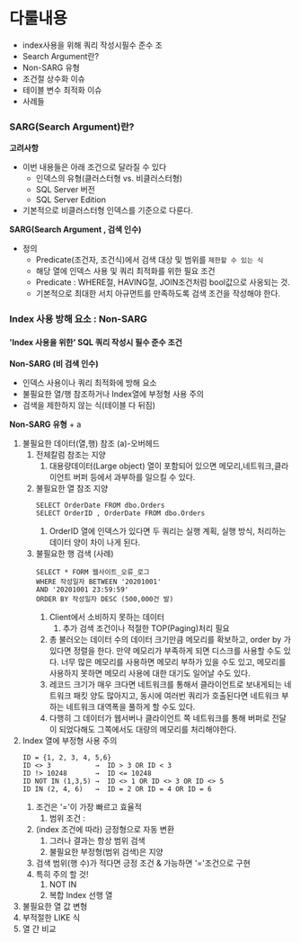 # 다룰내용
- index사용을 위해 쿼리 작성시필수 준수 조
- Search Argument란?
- Non-SARG 유형
- 조건절 상수화 이슈
- 테이블 변수 최적화 이슈
- 사례들

### SARG(Search Argument)란?
**고려사항**
- 이번 내용들은 아래 조건으로 달라질 수 있다
	- 인덱스의 유형(클러스터형 vs. 비클러스터형)
	- SQL Server 버전
	- SQL Server Edition
- 기본적으로 비클러스터형 인덱스를 기준으로 다룬다.


**SARG(Search Argument , 검색 인수)**
- 정의
	- Predicate(조건자, 조건식)에서 검색 대상 및 범위를 `제한할 수 있는 식`
	- 해당 열에 인덱스 사용 및 쿼리 최적화를 위한 필요 조건
	- Predicate  : WHERE절, HAVING절, JOIN조건처럼 bool값으로 사옹되는 것.
	- 기본적으로 최대한 서치 아규먼트를 만족하도록 검색 조건을 작성해야 한다.


### Index 사용 방해 요소 : Non-SARG 
#### 'Index 사용을 위한' SQL 쿼리 작성시 필수 준수 조건
**Non-SARG (비 검색 인수)**
- 인덱스 사용이나 쿼리 최적화에 방해 요소
- 불필요한 열/행 참조하거나 Index열에 부정형 사용 주의
- 검색을 제한하지 않는 식(테이블 다 뒤짐)


**Non-SARG 유형** + a
1. 불필요한 데이터(열,행) 참조 (a)-오버헤드
	1. 전체칼럼 참조는 지양
		1. 대용량데이터(Large object) 열이 포함되어 있으면 메모리,네트워크,클라이언트 버퍼 등에서 과부하를 일으킬 수 있다.
	2. 불필요한 열 참조 지양
		```
		SELECT OrderDate FROM dbo.Orders 
		SELECT OrderID , OrderDate FROM dbo.Orders
		```
		1. OrderID 열에 인덱스가 있다면 두 쿼리는 실행 계획, 실행 방식, 처리하는 데이터 양이 차이 나게 된다.
	3. 불필요한 행 검색 (사례)
		```
		SELECT * FORM 웹사이트_오류_로그
		WHERE 작성일자 BETWEEN '20201001' 
		AND '20201001 23:59:59'
		ORDER BY 작성일자 DESC (500,000건 발)
		```
		1. Client에서 소비하지 못하는 데이터
			1. 추가 검색 조건이나 적절한 TOP(Paging)처리 필요
		2. 총 불러오는 데이터 수의 데이터 크기만큼  메모리를 확보하고, order by 가 있다면 정렬을 한다. 만약 메모리가 부족하게 되면 디스크를 사용할 수도 있다. 너무 많은 메모리를 사용하면 메모리 부하가 있을 수도 있고, 메모리를 사용하지 못하면 메모리 사용에 대한 대기도 일어날 수도 있다.
		3. 레코드 크기가 매우 크다면 네트워크를 통해서 클라이언트로 보내게되는 네트워크 패킷 양도 많아지고, 동시에 여러번 쿼리가 호출된다면 네트워크 부하는 네트워크 대역폭을 풀하게 할 수도 있다.
		4. 다행히 그 데이터가 웹서버나 클라이언트 쪽 네트워크를 통해 버퍼로 전달이 되었다해도 그쪽에서도 대량의 메모리를 처리해야한다.
2. Index 열에 부정형 사용 주의
	```
	ID = {1, 2, 3, 4, 5,6}
	ID <> 3           →  ID > 3 OR ID < 3
	ID !> 10248       →  ID <= 10248 
	ID NOT IN (1,3,5) →  ID <> 1 OR ID <> 3 OR ID <> 5
	ID IN (2, 4, 6)   →  ID = 2 OR ID = 4 OR ID = 6
	```
	1. 조건은 '='이 가장 빠르고 효율적
		1. 범위 조건 : 
	2. (index 조건에 따라) 긍정형으로 자동 변환
		1. 그러나 결과는 항상 범위 검색
		2. 불필요한 부정형(범위 검색)은 지양
	3. 검색 범위(행 수)가 적다면 긍정 조건 & 가능하면 '='조건으로 구현
	4. 특히 주의 할 것!
		1. NOT IN
		2. 복합 Index 선행 열 
3. 불필요한 열 값 변형
4. 부적절한 LIKE 식
5. 열 간 비교
